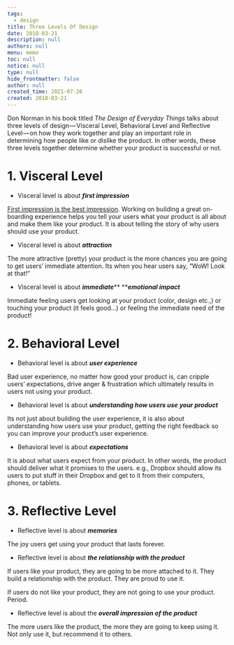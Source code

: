 ```yaml
---
tags: 
  - design
title: Three Levels Of Design
date: 2018-03-21
description: null
authors: null
menu: memo
toc: null
notice: null
type: null
hide_frontmatter: false
author: null
created_time: 2021-07-26
created: 2018-03-21
---
```


Don Norman in his book titled *The Design of Everyday Things* talks about three levels of design — Visceral Level, Behavioral Level and Reflective Level — on how they work together and play an important role in determining how people like or dislike the product. In other words, these three levels together determine whether your product is successful or not.

# 1. **Visceral Level**

* Visceral level is about ***first impression***

[First impression is the best impression](http://en.wikipedia.org/wiki/First_impression_%28psychology%29). Working on building a great on-boarding experience helps you tell your users what your product is all about and make them like your product. It is about telling the story of why users should use your product.

* Visceral level is about ***attraction***

The more attractive (pretty) your product is the more chances you are going to get users’ immediate attention. Its when you hear users say, “WoW! Look at that!”

* Visceral level is about ***immediate***** *****emotional impact***

Immediate feeling users get looking at your product (color, design etc.,) or touching your product (it feels good…) or feeling the immediate need of the product!

# 2. **Behavioral Level**

* Behavioral level is about ***user experience***

Bad user experience, no matter how good your product is, can cripple users’ expectations, drive anger & frustration which ultimately results in users not using your product.

* Behavioral level is about ***understanding how users use your product***

Its not just about building the user experience, it is also about understanding how users use your product, getting the right feedback so you can improve your product’s user experience.

* Behavioral level is about ***expectations***

It is about what users expect from your product. In other words, the product should deliver what it promises to the users. e.g., Dropbox should allow its users to put stuff in their Dropbox and get to it from their computers, phones, or tablets.

# 3. **Reflective Level**

* Reflective level is about ***memories***

The joy users get using your product that lasts forever.

* Reflective level is about ***the relationship with the product***

If users like your product, they are going to be more attached to it. They build a relationship with the product. They are proud to use it.

If users do not like your product, they are not going to use your product. Period.

* Reflective level is about the ***overall impression of the product***

The more users like the product, the more they are going to keep using it. Not only use it, but recommend it to others.

